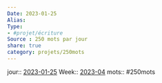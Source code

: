 ```yaml
---
Date: 2023-01-25
Alias:
Type: 
- #projet/écriture
Source : 250 mots par jour
share: true
category: projets/250mots
---
```

jour::  [2023-01-25](2023-01-25.md)
Week:: [2023-04](2023-04.md)
mots:: 
#250mots